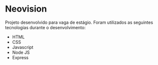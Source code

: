 <h1>Neovision</h1>
<p>
    Projeto desenvolvido para vaga de estágio.
    Foram utilizados as seguintes tecnologias durante o desenvolvimento: 
</p>
<ul>
    <li>HTML</li>
    <li>CSS</li>
    <li>Javascript</li>
    <li>Node JS</li>
    <li>Express</li>
</ul>